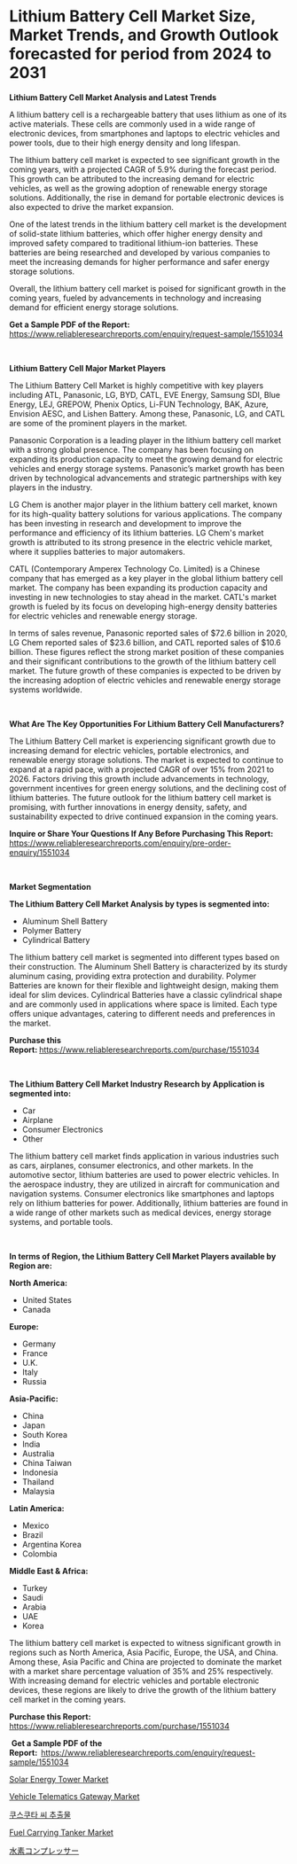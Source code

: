 <p><h1>Lithium Battery Cell Market Size, Market Trends, and Growth Outlook forecasted for period from 2024 to 2031</h1></p><p><strong>Lithium Battery Cell Market Analysis and Latest Trends</strong></p>
<p><p>A lithium battery cell is a rechargeable battery that uses lithium as one of its active materials. These cells are commonly used in a wide range of electronic devices, from smartphones and laptops to electric vehicles and power tools, due to their high energy density and long lifespan.</p><p>The lithium battery cell market is expected to see significant growth in the coming years, with a projected CAGR of 5.9% during the forecast period. This growth can be attributed to the increasing demand for electric vehicles, as well as the growing adoption of renewable energy storage solutions. Additionally, the rise in demand for portable electronic devices is also expected to drive the market expansion.</p><p>One of the latest trends in the lithium battery cell market is the development of solid-state lithium batteries, which offer higher energy density and improved safety compared to traditional lithium-ion batteries. These batteries are being researched and developed by various companies to meet the increasing demands for higher performance and safer energy storage solutions.</p><p>Overall, the lithium battery cell market is poised for significant growth in the coming years, fueled by advancements in technology and increasing demand for efficient energy storage solutions.</p></p>
<p><strong>Get a Sample PDF of the Report:&nbsp;</strong> <a href="https://www.reliableresearchreports.com/enquiry/request-sample/1551034">https://www.reliableresearchreports.com/enquiry/request-sample/1551034</a></p>
<p>&nbsp;</p>
<p><strong>Lithium Battery Cell Major Market Players</strong></p>
<p><p>The Lithium Battery Cell Market is highly competitive with key players including ATL, Panasonic, LG, BYD, CATL, EVE Energy, Samsung SDI, Blue Energy, LEJ, GREPOW, Phenix Optics, Li-FUN Technology, BAK, Azure, Envision AESC, and Lishen Battery. Among these, Panasonic, LG, and CATL are some of the prominent players in the market.</p><p>Panasonic Corporation is a leading player in the lithium battery cell market with a strong global presence. The company has been focusing on expanding its production capacity to meet the growing demand for electric vehicles and energy storage systems. Panasonic’s market growth has been driven by technological advancements and strategic partnerships with key players in the industry.</p><p>LG Chem is another major player in the lithium battery cell market, known for its high-quality battery solutions for various applications. The company has been investing in research and development to improve the performance and efficiency of its lithium batteries. LG Chem's market growth is attributed to its strong presence in the electric vehicle market, where it supplies batteries to major automakers.</p><p>CATL (Contemporary Amperex Technology Co. Limited) is a Chinese company that has emerged as a key player in the global lithium battery cell market. The company has been expanding its production capacity and investing in new technologies to stay ahead in the market. CATL's market growth is fueled by its focus on developing high-energy density batteries for electric vehicles and renewable energy storage.</p><p>In terms of sales revenue, Panasonic reported sales of $72.6 billion in 2020, LG Chem reported sales of $23.6 billion, and CATL reported sales of $10.6 billion. These figures reflect the strong market position of these companies and their significant contributions to the growth of the lithium battery cell market. The future growth of these companies is expected to be driven by the increasing adoption of electric vehicles and renewable energy storage systems worldwide.</p></p>
<p>&nbsp;</p>
<p><strong>What Are The Key Opportunities For Lithium Battery Cell Manufacturers?</strong></p>
<p><p>The Lithium Battery Cell market is experiencing significant growth due to increasing demand for electric vehicles, portable electronics, and renewable energy storage solutions. The market is expected to continue to expand at a rapid pace, with a projected CAGR of over 15% from 2021 to 2026. Factors driving this growth include advancements in technology, government incentives for green energy solutions, and the declining cost of lithium batteries. The future outlook for the lithium battery cell market is promising, with further innovations in energy density, safety, and sustainability expected to drive continued expansion in the coming years.</p></p>
<p><strong>Inquire or Share Your Questions If Any Before Purchasing This Report:</strong> <a href="https://www.reliableresearchreports.com/enquiry/pre-order-enquiry/1551034">https://www.reliableresearchreports.com/enquiry/pre-order-enquiry/1551034</a></p>
<p>&nbsp;</p>
<p><strong>Market Segmentation</strong></p>
<p><strong>The Lithium Battery Cell Market Analysis by types is segmented into:</strong></p>
<p><ul><li>Aluminum Shell Battery</li><li>Polymer Battery</li><li>Cylindrical Battery</li></ul></p>
<p><p>The lithium battery cell market is segmented into different types based on their construction. The Aluminum Shell Battery is characterized by its sturdy aluminum casing, providing extra protection and durability. Polymer Batteries are known for their flexible and lightweight design, making them ideal for slim devices. Cylindrical Batteries have a classic cylindrical shape and are commonly used in applications where space is limited. Each type offers unique advantages, catering to different needs and preferences in the market.</p></p>
<p><strong>Purchase this Report:&nbsp;</strong><a href="https://www.reliableresearchreports.com/purchase/1551034">https://www.reliableresearchreports.com/purchase/1551034</a></p>
<p>&nbsp;</p>
<p><strong>The Lithium Battery Cell Market Industry Research by Application is segmented into:</strong></p>
<p><ul><li>Car</li><li>Airplane</li><li>Consumer Electronics</li><li>Other</li></ul></p>
<p><p>The lithium battery cell market finds application in various industries such as cars, airplanes, consumer electronics, and other markets. In the automotive sector, lithium batteries are used to power electric vehicles. In the aerospace industry, they are utilized in aircraft for communication and navigation systems. Consumer electronics like smartphones and laptops rely on lithium batteries for power. Additionally, lithium batteries are found in a wide range of other markets such as medical devices, energy storage systems, and portable tools.</p></p>
<p>&nbsp;</p>
<p><strong>In terms of Region, the Lithium Battery Cell Market Players available by Region are:</strong></p>
<p>
    <p> <strong> North America: </strong>
        <ul>
            <li>United States</li>
            <li>Canada</li>
        </ul>
        </p> 
    <p> <strong> Europe: </strong>
        <ul>
            <li>Germany</li>
            <li>France</li>
            <li>U.K.</li>
            <li>Italy</li>
            <li>Russia</li>
        </ul>
        </p> 
    <p> <strong> Asia-Pacific: </strong>
        <ul>
            <li>China</li>
            <li>Japan</li>
            <li>South Korea</li>
            <li>India</li>
            <li>Australia</li>
            <li>China Taiwan</li>
            <li>Indonesia</li>
            <li>Thailand</li>
            <li>Malaysia</li>
        </ul>
        </p> 
    <p> <strong> Latin America: </strong>
        <ul>
            <li>Mexico</li>
            <li>Brazil</li>
            <li>Argentina Korea</li>
            <li>Colombia</li>
        </ul>
        </p> 
    <p> <strong> Middle East & Africa: </strong>
        <ul>
            <li>Turkey</li>
            <li>Saudi</li>
            <li>Arabia</li>
            <li>UAE</li>
            <li>Korea</li>
        </ul>
    </p>
    </p>
<p><p>The lithium battery cell market is expected to witness significant growth in regions such as North America, Asia Pacific, Europe, the USA, and China. Among these, Asia Pacific and China are projected to dominate the market with a market share percentage valuation of 35% and 25% respectively. With increasing demand for electric vehicles and portable electronic devices, these regions are likely to drive the growth of the lithium battery cell market in the coming years.</p></p>
<p><strong>Purchase this Report: </strong><a href="https://www.reliableresearchreports.com/purchase/1551034">https://www.reliableresearchreports.com/purchase/1551034</a></p>
<p>&nbsp;<strong>Get a Sample PDF of the Report:&nbsp;&nbsp;</strong><a href="https://www.reliableresearchreports.com/enquiry/request-sample/1551034">https://www.reliableresearchreports.com/enquiry/request-sample/1551034</a></p>
<p><strong></strong></p>
<p><p><a href="https://github.com/wusalecollins540tpqoz/Market-Research-Report-List-1/blob/main/solar-energy-tower-market.md">Solar Energy Tower Market</a></p><p><a href="https://issuu.com/reportprime-2/docs/vehicle-telematics-gateway-market-size-2030.pptx">Vehicle Telematics Gateway Market</a></p><p><a href="https://github.com/royErdmtyan906778/Market-Research-Report-List-1/blob/main/371695014780.md">쿠스쿠타 씨 추출물</a></p><p><a href="https://issuu.com/reportprime-2/docs/fuel-carrying-tanker-market-size-2030.pptx">Fuel Carrying Tanker Market</a></p><p><a href="https://github.com/joaejkdzgyljvo6/Market-Research-Report-List-1/blob/main/441825816005.md">水素コンプレッサー</a></p></p>